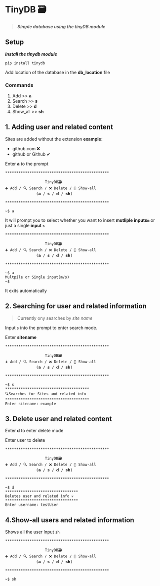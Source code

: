 # TinyDB 🗃️

> ***Simple database using the **tinyDB** module***

## Setup
***Install the tinydb module*** 

```
pip install tinydb
```
Add location of the database in the **db_location** file

### Commands
1. Add >> **a**
2. Search >> **s**
3. Delete >> **d**
4. Show_all >> **sh**

## 1. Adding user and related content
Sites are added without the extension
**example:**
- github.com ❌
- github or Github ✔
    
Enter **a** to the prompt
```
***********************************************

                  TinyDB🗃️
➕ Add / 🔍 Search / ❌ Delete / 👀 Show-all
              (𝗮 / 𝘀 / 𝗱 / 𝘀𝗵)

***********************************************

~$ a
```


It will prompt you to select whether you want to insert **mutliple inputs`m`** or just a single **input `s`**
```
***********************************************

                  TinyDB🗃️
➕ Add / 🔍 Search / ❌ Delete / 👀 Show-all
              (𝗮 / 𝘀 / 𝗱 / 𝘀𝗵)

***********************************************

~$ a
Multpile or Single input(m/s)
~$
```

It exits automatically

## 2. Searching for user and related information
> Currently ony searches by *site name*

Input `s` into the prompt to enter search mode.


Enter **sitename**
```
***********************************************

                  TinyDB🗃️
➕ Add / 🔍 Search / ❌ Delete / 👀 Show-all
              (𝗮 / 𝘀 / 𝗱 / 𝘀𝗵)

***********************************************

~$ s
**************************************
🔍Searches for Sites and related info
**************************************
Enter sitename: example

```

## 3. Delete user and related content

Enter **d** to enter delete mode

Enter user to delete 

```
***********************************************

                  TinyDB🗃️
➕ Add / 🔍 Search / ❌ Delete / 👀 Show-all
              (𝗮 / 𝘀 / 𝗱 / 𝘀𝗵)

***********************************************

~$ d
*********************************
Deletes user and related info 💀
*********************************
Enter username: testUser
```

## 4.Show-all users and related information
Shows all the user
Input `sh`
```
***********************************************

                  TinyDB🗃️
➕ Add / 🔍 Search / ❌ Delete / 👀 Show-all
              (𝗮 / 𝘀 / 𝗱 / 𝘀𝗵)

***********************************************

~$ sh

```
